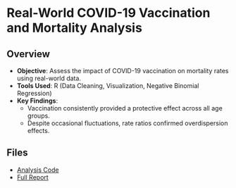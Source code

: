 # Real-World COVID-19 Vaccination and Mortality Analysis  

## Overview  
- **Objective**: Assess the impact of COVID-19 vaccination on mortality rates using real-world data.  
- **Tools Used**: R (Data Cleaning, Visualization, Negative Binomial Regression)  
- **Key Findings**:  
  - Vaccination consistently provided a protective effect across all age groups.  
  - Despite occasional fluctuations, rate ratios confirmed overdispersion effects.  

## Files  
- [Analysis Code](https://raw.githubusercontent.com/JackyChong611/PortfolioProjects/33640ee4743fa6458854f7157aeb6ffce44e914c/Real-World_COVID19_Analysis/Data%20Analytics%20Project%20Supplementary%20Materials-20250208T165233Z-001.zip)
- [Full Report](https://github.com/JackyChong611/PortfolioProjects/blob/ad76d60f48002fa9f48b328cd188dbbbf7442ace/Real-World_COVID19_Analysis/All-cause%20Mortality%20in%20Relation%20to%20COVID-19%20Vaccination-%20Analysis%20of%20the%20UK%20ONS%20Public%20Data.docx) 
